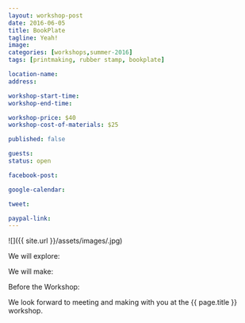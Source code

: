 ```yaml
---
layout: workshop-post
date: 2016-06-05
title: BookPlate
tagline: Yeah!
image:
categories: [workshops,summer-2016]
tags: [printmaking, rubber stamp, bookplate]

location-name:
address:

workshop-start-time:
workshop-end-time:

workshop-price: $40
workshop-cost-of-materials: $25

published: false

guests: 
status: open

facebook-post:

google-calendar:

tweet:

paypal-link:
---
```



![]({{ site.url }}/assets/images/.jpg)


We will explore:


We will make:


Before the Workshop:

We look forward to meeting and making with you at the {{ page.title }} workshop.